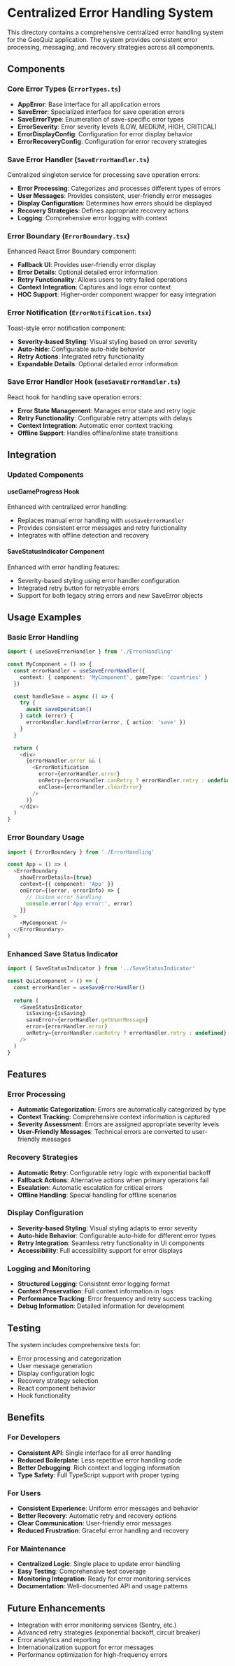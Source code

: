 # Centralized Error Handling System

This directory contains a comprehensive centralized error handling system for the GeoQuiz application. The system provides consistent error processing, messaging, and recovery strategies across all components.

## Components

### Core Error Types (`ErrorTypes.ts`)
- **AppError**: Base interface for all application errors
- **SaveError**: Specialized interface for save operation errors
- **SaveErrorType**: Enumeration of save-specific error types
- **ErrorSeverity**: Error severity levels (LOW, MEDIUM, HIGH, CRITICAL)
- **ErrorDisplayConfig**: Configuration for error display behavior
- **ErrorRecoveryConfig**: Configuration for error recovery strategies

### Save Error Handler (`SaveErrorHandler.ts`)
Centralized singleton service for processing save operation errors:
- **Error Processing**: Categorizes and processes different types of errors
- **User Messages**: Provides consistent, user-friendly error messages
- **Display Configuration**: Determines how errors should be displayed
- **Recovery Strategies**: Defines appropriate recovery actions
- **Logging**: Comprehensive error logging with context

### Error Boundary (`ErrorBoundary.tsx`)
Enhanced React Error Boundary component:
- **Fallback UI**: Provides user-friendly error display
- **Error Details**: Optional detailed error information
- **Retry Functionality**: Allows users to retry failed operations
- **Context Integration**: Captures and logs error context
- **HOC Support**: Higher-order component wrapper for easy integration

### Error Notification (`ErrorNotification.tsx`)
Toast-style error notification component:
- **Severity-based Styling**: Visual styling based on error severity
- **Auto-hide**: Configurable auto-hide behavior
- **Retry Actions**: Integrated retry functionality
- **Expandable Details**: Optional detailed error information

### Save Error Handler Hook (`useSaveErrorHandler.ts`)
React hook for handling save operation errors:
- **Error State Management**: Manages error state and retry logic
- **Retry Functionality**: Configurable retry attempts with delays
- **Context Integration**: Automatic error context tracking
- **Offline Support**: Handles offline/online state transitions

## Integration

### Updated Components

#### useGameProgress Hook
Enhanced with centralized error handling:
- Replaces manual error handling with `useSaveErrorHandler`
- Provides consistent error messages and retry functionality
- Integrates with offline detection and recovery

#### SaveStatusIndicator Component
Enhanced with error handling features:
- Severity-based styling using error handler configuration
- Integrated retry button for retryable errors
- Support for both legacy string errors and new SaveError objects

## Usage Examples

### Basic Error Handling
```typescript
import { useSaveErrorHandler } from './ErrorHandling'

const MyComponent = () => {
  const errorHandler = useSaveErrorHandler({
    context: { component: 'MyComponent', gameType: 'countries' }
  })

  const handleSave = async () => {
    try {
      await saveOperation()
    } catch (error) {
      errorHandler.handleError(error, { action: 'save' })
    }
  }

  return (
    <div>
      {errorHandler.error && (
        <ErrorNotification
          error={errorHandler.error}
          onRetry={errorHandler.canRetry ? errorHandler.retry : undefined}
          onClose={errorHandler.clearError}
        />
      )}
    </div>
  )
}
```

### Error Boundary Usage
```typescript
import { ErrorBoundary } from './ErrorHandling'

const App = () => (
  <ErrorBoundary
    showErrorDetails={true}
    context={{ component: 'App' }}
    onError={(error, errorInfo) => {
      // Custom error handling
      console.error('App error:', error)
    }}
  >
    <MyComponent />
  </ErrorBoundary>
)
```

### Enhanced Save Status Indicator
```typescript
import { SaveStatusIndicator } from '../SaveStatusIndicator'

const QuizComponent = () => {
  const errorHandler = useSaveErrorHandler()
  
  return (
    <SaveStatusIndicator
      isSaving={isSaving}
      saveError={errorHandler.getUserMessage}
      error={errorHandler.error}
      onRetry={errorHandler.canRetry ? errorHandler.retry : undefined}
    />
  )
}
```

## Features

### Error Processing
- **Automatic Categorization**: Errors are automatically categorized by type
- **Context Tracking**: Comprehensive context information is captured
- **Severity Assessment**: Errors are assigned appropriate severity levels
- **User-Friendly Messages**: Technical errors are converted to user-friendly messages

### Recovery Strategies
- **Automatic Retry**: Configurable retry logic with exponential backoff
- **Fallback Actions**: Alternative actions when primary operations fail
- **Escalation**: Automatic escalation for critical errors
- **Offline Handling**: Special handling for offline scenarios

### Display Configuration
- **Severity-based Styling**: Visual styling adapts to error severity
- **Auto-hide Behavior**: Configurable auto-hide for different error types
- **Retry Integration**: Seamless retry functionality in UI components
- **Accessibility**: Full accessibility support for error displays

### Logging and Monitoring
- **Structured Logging**: Consistent error logging format
- **Context Preservation**: Full context information in logs
- **Performance Tracking**: Error frequency and retry success tracking
- **Debug Information**: Detailed information for development

## Testing

The system includes comprehensive tests for:
- Error processing and categorization
- User message generation
- Display configuration logic
- Recovery strategy selection
- React component behavior
- Hook functionality

## Benefits

### For Developers
- **Consistent API**: Single interface for all error handling
- **Reduced Boilerplate**: Less repetitive error handling code
- **Better Debugging**: Rich context and logging information
- **Type Safety**: Full TypeScript support with proper typing

### For Users
- **Consistent Experience**: Uniform error messages and behavior
- **Better Recovery**: Automatic retry and recovery options
- **Clear Communication**: User-friendly error messages
- **Reduced Frustration**: Graceful error handling and recovery

### For Maintenance
- **Centralized Logic**: Single place to update error handling
- **Easy Testing**: Comprehensive test coverage
- **Monitoring Integration**: Ready for error monitoring services
- **Documentation**: Well-documented API and usage patterns

## Future Enhancements

- Integration with error monitoring services (Sentry, etc.)
- Advanced retry strategies (exponential backoff, circuit breaker)
- Error analytics and reporting
- Internationalization support for error messages
- Performance optimization for high-frequency errors